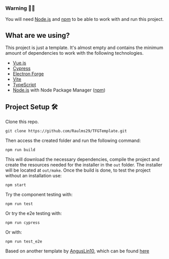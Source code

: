 ### Warning 🚧🚧
You will need [Node.js](https://nodejs.org/en) and [npm](https://www.npmjs.com/) to be able to work with and run this project.
## What are we using?
This project is just a template. It's almost empty and contains the minimum amount of dependencies to work with the following technologies.
- [Vue.js](https://vuejs.org/)
- [Cypress](https://www.cypress.io/)
- [Electron Forge](https://www.electronforge.io/)
- [Vite](https://vite.dev/)
- [TypeScript](https://www.typescriptlang.org/)
- [Node.js](https://nodejs.org/en) with Node Package Manager ([npm](https://www.npmjs.com/))
## Project Setup 🛠️
Clone this repo.
```
git clone https://github.com/Raulms29/TFGTemplate.git
```
Then access the created folder and run the following command:
```
npm run build
```
This will download the necessary dependencies, compile the project and create the resources needed for the installer in the `out` folder. The installer will be located at `out/make`.
Once the build is done, to test the project without an installation use:
```
npm start
```
Try the component testing with:
```
npm run test
```
Or try the e2e testing with:
```
npm run cypress
```
Or with:
```
npm run test_e2e
```

Based on another template by [AngusLin10](https://github.com/AngusLin10), which can be found [here](https://github.com/AngusLin10/electron-forge-vite-ts-vue/)